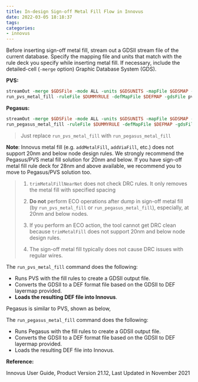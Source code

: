 ```yaml
---
title: In-design Sign-off Metal Fill Flow in Innovus
date: 2022-03-05 18:18:37
tags:
categories:
- innovus
---
```


Before inserting sign-off metal fill, stream out a GDSII stream file of the current database. Specify the mapping file and units that match with the rule deck you specify while inserting metal fill. If necessary, include the detailed-cell (`-merge` option) Graphic Database System (GDS).

**PVS:**

```tcl
streamOut -merge $GDSFile -mode ALL -units $GDSUNITS -mapFile $GDSMAP -outputMacros pvs.fill.gds
run_pvs_metal_fill -ruleFile $DUMMYRULE -defMapFile $DEFMAP -gdsFile pvs.fill.gds -cell [dbgDesignName]
```

**Pegasus:**
```tcl
streamOut -merge $GDSFile -mode ALL -units $GDSUNITS -mapFile $GDSMAP -outputMacros pegasus.fill.gds
run_pegasus_metal_fill -ruleFile $DUMMYRULE -defMapFile $DEFMAP -gdsFile pegasus.fill.gds -cell [dbgDesignName]
```

> Just replace `run_pvs_metal_fill` with `run_pegasus_metal_fill`

**Note**: Innovus metal fill (e.g. `addMetalFill`, `addViaFill`, etc.) does not support 20nm and below node design rules. We strongly  recommend the Pegasus/PVS metal fill solution for 20nm and below. If you have sign-off metal fill rule deck for 28nm and above available, we recommend you to move to Pegasus/PVS solution too.

> 1. `trimMetalFillNearNet` does not check DRC rules. It only removes the metal fill with specified spacing
>
> 2. **Do not** perform ECO operations after dump in sign-off metal fill (by `run_pvs_metal_fill` or `run_pegasus_metal_fill`), especially, at 20nm and below nodes. 
>
> 3. If you perform an ECO action, the tool cannot get DRC clean because `trimMetalFill` does not support 20nm and below node design rules.
> 4. The sign-off metal fill typically does not cause DRC issues with regular wires. 



The `run_pvs_metal_fill` command does the following:

- Runs PVS with the fill rules to create a GDSII output file.
- Converts the GDSII to a DEF format file based on the GDSII to DEF layermap provided.
- **Loads the resulting DEF file into Innovus**.

Pegasus is similar to  PVS, shown as below,

The `run_pegasus_metal_fill` command does the following:

- Runs Pegasus with the fill rules to create a GDSII output file.
- Converts the GDSII to a DEF format file based on the GDSII to DEF layermap provided.
- Loads the resulting DEF file into Innovus.

**Reference:**

Innovus User Guide, Product Version 21.12, Last Updated in November 2021

